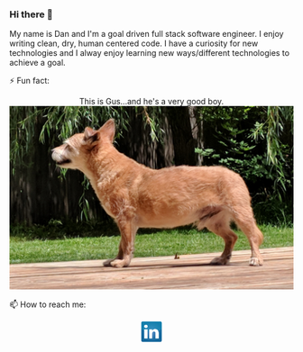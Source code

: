 ### Hi there 👋
My name is Dan and I'm a goal driven full stack software engineer. I enjoy writing clean, dry, human centered code. I have a curiosity for new technologies and I alway enjoy learning new ways/different technologies to achieve a goal. 

⚡ Fun fact: <p align= 'center'>This is Gus...and he's a very good boy. <img src = "https://github.com/dbennin125/dbennin125/blob/master/Gus.jpg"> 

📫 How to reach me: <p align= 'center'><a href = "https://www.linkedin.com/in/dan-bennington-4070451a5/"><img src = "https://github.com/dbennin125/dbennin125/blob/master/solidLinkedIn.png">

<!--
**dbennin125/dbennin125** is a ✨ _special_ ✨ repository because its `README.md` (this file) appears on your GitHub profile.

Here are some ideas to get you started:

- 🔭 I’m currently working on ...
- 🌱 I’m currently learning ...
- 👯 I’m looking to collaborate on ...
- 🤔 I’m looking for help with ...
- 💬 Ask me about ...
- 😄 Pronouns: ...
-->
